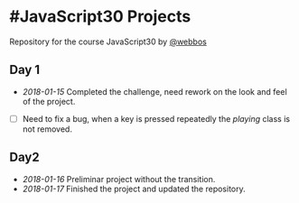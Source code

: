 # #JavaScript30 Projects

Repository for the course JavaScript30 by [@webbos](https://twitter.com/wesbos)

## Day 1
- *2018-01-15* Completed the challenge, need rework on the look and feel of the project.
- [ ] Need to fix a bug, when a key is pressed repeatedly the *playing* class is not removed.

## Day2
- *2018-01-16* Preliminar project without the transition.
- *2018-01-17* Finished the project and updated the repository.
